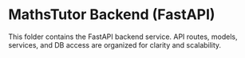 # MathsTutor Backend (FastAPI)

This folder contains the FastAPI backend service. API routes, models, services, and DB access are organized for clarity and scalability.
